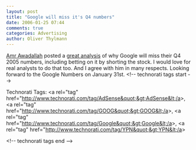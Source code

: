 ```yaml
---
layout: post
title: "Google will miss it's Q4 numbers"
date: 2006-01-25 07:44
comments: true
categories: Advertising
author: Oliver Thylmann
---
```






[Amr Awadallah](http://www.awadallah.com/blog/) posted a [great analysis](http://www.awadallah.com/blog/?p=19) of why Google will miss their Q4 2005 numbers, including betting on it by shorting the stock. I would love for real analysts to do that too. And I agree with him in many respects. Looking forward to the Google Numbers on January 31st.
&lt;!-- technorati tags start --&gt;

Technorati Tags: &lt;a rel=&quot;tag&quot; href=&quot;http://www.technorati.com/tag/AdSense&quot;&gt;AdSense&lt;/a&gt;, &lt;a rel=&quot;tag&quot; href=&quot;http://www.technorati.com/tag/GOOG&quot;&gt;GOOG&lt;/a&gt;, &lt;a rel=&quot;tag&quot; href=&quot;http://www.technorati.com/tag/Google&quot;&gt;Google&lt;/a&gt;, &lt;a rel=&quot;tag&quot; href=&quot;http://www.technorati.com/tag/YPN&quot;&gt;YPN&lt;/a&gt;

&lt;!-- technorati tags end --&gt;


